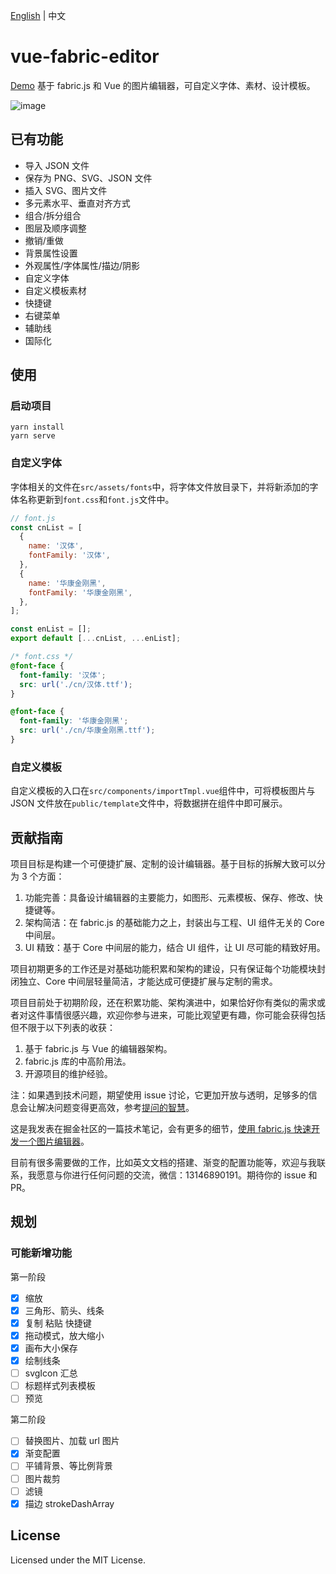 [English](https://github.com/nihaojob/vue-fabric-editor/blob/main/README-en.md) | 中文

# vue-fabric-editor

[Demo](https://nihaojob.github.io/vue-fabric-editor/) 基于 fabric.js 和 Vue 的图片编辑器，可自定义字体、素材、设计模板。

![image](https://user-images.githubusercontent.com/13534626/221415964-25c1b605-4bf4-4972-b6bc-5487d85f99cc.png)


## 已有功能

- 导入 JSON 文件
- 保存为 PNG、SVG、JSON 文件
- 插入 SVG、图片文件
- 多元素水平、垂直对齐方式
- 组合/拆分组合
- 图层及顺序调整
- 撤销/重做
- 背景属性设置
- 外观属性/字体属性/描边/阴影
- 自定义字体
- 自定义模板素材
- 快捷键
- 右键菜单
- 辅助线
- 国际化

## 使用

### 启动项目

```
yarn install
yarn serve
```

### 自定义字体

字体相关的文件在`src/assets/fonts`中，将字体文件放目录下，并将新添加的字体名称更新到`font.css`和`font.js`文件中。

```js
// font.js
const cnList = [
  {
    name: '汉体',
    fontFamily: '汉体',
  },
  {
    name: '华康金刚黑',
    fontFamily: '华康金刚黑',
  },
];

const enList = [];
export default [...cnList, ...enList];
```

```css
/* font.css */
@font-face {
  font-family: '汉体';
  src: url('./cn/汉体.ttf');
}

@font-face {
  font-family: '华康金刚黑';
  src: url('./cn/华康金刚黑.ttf');
}
```

### 自定义模板

自定义模板的入口在`src/components/importTmpl.vue`组件中，可将模板图片与 JSON 文件放在`public/template`文件中，将数据拼在组件中即可展示。

## 贡献指南

项目目标是构建一个可便捷扩展、定制的设计编辑器。基于目标的拆解大致可以分为 3 个方面：

1. 功能完善：具备设计编辑器的主要能力，如图形、元素模板、保存、修改、快捷键等。
2. 架构简洁：在 fabric.js 的基础能力之上，封装出与工程、UI 组件无关的 Core 中间层。
3. UI 精致：基于 Core 中间层的能力，结合 UI 组件，让 UI 尽可能的精致好用。

项目初期更多的工作还是对基础功能积累和架构的建设，只有保证每个功能模块封闭独立、Core 中间层轻量简洁，才能达成可便捷扩展与定制的需求。

项目目前处于初期阶段，还在积累功能、架构演进中，如果恰好你有类似的需求或者对这件事情很感兴趣，欢迎你参与进来，可能比观望更有趣，你可能会获得包括但不限于以下列表的收获：

1. 基于 fabric.js 与 Vue 的编辑器架构。
2. fabric.js 库的中高阶用法。
3. 开源项目的维护经验。

注：如果遇到技术问题，期望使用 issue 讨论，它更加开放与透明，足够多的信息会让解决问题变得更高效，参考[提问的智慧](https://github.com/ryanhanwu/How-To-Ask-Questions-The-Smart-Way/blob/main/README-zh_CN.md#%E6%8F%90%E9%97%AE%E7%9A%84%E6%99%BA%E6%85%A7)。

这是我发表在掘金社区的一篇技术笔记，会有更多的细节，[使用 fabric.js 快速开发一个图片编辑器](https://juejin.cn/post/7155040639497797645)。

目前有很多需要做的工作，比如英文文档的搭建、渐变的配置功能等，欢迎与我联系，我愿意与你进行任何问题的交流，微信：13146890191。期待你的 issue 和 PR。

## 规划

### 可能新增功能

第一阶段

- [x] 缩放
- [x] 三角形、箭头、线条
- [x] 复制 粘贴 快捷键
- [x] 拖动模式，放大缩小
- [x] 画布大小保存
- [x] 绘制线条
- [ ] svgIcon 汇总
- [ ] 标题样式列表模板
- [ ] 预览

第二阶段

- [ ] 替换图片、加载 url 图片
- [x] 渐变配置
- [ ] 平铺背景、等比例背景
- [ ] 图片裁剪
- [ ] 滤镜
- [x] 描边 strokeDashArray

## License

Licensed under the MIT License.
